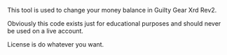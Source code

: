 This tool is used to change your money balance in Guilty Gear Xrd Rev2.

Obviously this code exists just for educational purposes and should never be used on a live account.

License is do whatever you want.
